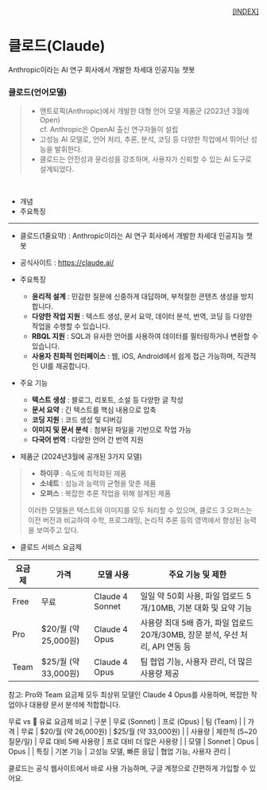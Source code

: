 <p style="text-align: right"> 
    <a href="./README.md">[INDEX]</a>
</p>

# 클로드(Claude)
 Anthropic이라는 AI 연구 회사에서 개발한 차세대 인공지능 챗봇

### 클로드(언어모델)
> - 앤트로픽(Anthropic)에서 개발한 대형 언어 모델 제품군 (2023년 3월에 Open) <br/> cf. Anthropic은 OpenAI 출신 연구자들이 설립
> - 고성능 AI 모델로, 언어 처리, 추론, 분석, 코딩 등 다양한 작업에서 뛰어난 성능을 발휘한다.
> - 클로드는 안전성과 윤리성을 강조하며, 사용자가 신뢰할 수 있는 AI 도구로 설계되었다. 
<br/>

- 개념
- 주요특징
---
- 클로드(1줄요약) : Anthropic이라는 AI 연구 회사에서 개발한 차세대 인공지능 챗봇

- 공식사이트 : https://claude.ai/

- 주요특징
  - **윤리적 설계** : 민감한 질문에 신중하게 대답하며, 부적절한 콘텐츠 생성을 방지합니다.
  - **다양한 작업 지원** : 텍스트 생성, 문서 요약, 데이터 분석, 번역, 코딩 등 다양한 작업을 수행할 수 있습니다.
  - **RBQL 지원** : SQL과 유사한 언어를 사용하여 데이터를 필터링하거나 변환할 수 있습니다.
  - **사용자 친화적 인터페이스** : 웹, iOS, Android에서 쉽게 접근 가능하며, 직관적인 UI를 제공합니다.
<!-- 
<ol>
    <li> <b>윤리적 설계</b> : 민감한 질문에 신중하게 대답하며, 부적절한 콘텐츠 생성을 방지합니다.
    <li> <b>다양한 작업 지원</b> : 텍스트 생성, 문서 요약, 데이터 분석, 번역, 코딩 등 다양한 작업을 수행할 수 있습니다.
    <li> <b>RBQL 지원</b> : SQL과 유사한 언어를 사용하여 데이터를 필터링하거나 변환할 수 있습니다.
    <li> <b>사용자 친화적 인터페이스</b> : 웹, iOS, Android에서 쉽게 접근 가능하며, 직관적인 UI를 제공합니다.
</ol> 
-->

- 주요 기능
    - **텍스트 생성** : 블로그, 리포트, 소설 등 다양한 글 작성
    - **문서 요약** : 긴 텍스트를 핵심 내용으로 압축
    - **코딩 지원** : 코드 생성 및 디버깅
    - **이미지 및 문서 분석** : 첨부된 파일을 기반으로 작업 가능
    - **다국어 번역** : 다양한 언어 간 번역 지원



- 제품군 (2024년3월에 공개된 3가지 모델)
> - **하이쿠** : 속도에 최적화된 제품
> - **소네트** : 성능과 능력의 균형을 맞춘 제품
> - **오퍼스** : 복잡한 추론 작업을 위해 설계된 제품
> 
> 이러한 모델들은 텍스트와 이미지를 모두 처리할 수 있으며, 클로드 3 오퍼스는 이전 버전과 비교하여 수학, 프로그래밍, 논리적 추론 등의 영역에서 향상된 능력을 보여주고 있다.

- 클로드 서비스 요금제

| 요금제 | 가격 | 모델 사용 | 주요 기능 및 제한 | 
|-------|-----|----------|-----------------|
| Free | 무료 | Claude 4 Sonnet | 일일 약 50회 사용, 파일 업로드 5개/10MB, 기본 대화 및 요약 기능 | 
| Pro | $20/월 (약 25,000원) | Claude 4 Opus | 사용량 최대 5배 증가, 파일 업로드 20개/30MB, 장문 분석, 우선 처리, API 연동 등 | 
| Team | $25/월 (약 33,000원) | Claude 4 Opus | 팀 협업 기능, 사용자 관리, 더 많은 사용량 제공 | 


참고: Pro와 Team 요금제 모두 최상위 모델인 Claude 4 Opus를 사용하며, 복잡한 작업이나 대용량 문서 분석에 적합합니다.





무료 vs 💎 유료 요금제 비교
| 구분 | 무료 (Sonnet) | 프로 (Opus) | 팀 (Team) | 
| 가격 | 무료 | $20/월 (약 26,000원) | $25/월 (약 33,000원) | 
| 사용량 | 제한적 (5~20 질문/일) | 무료 대비 5배 사용량 | 프로 대비 더 많은 사용량 | 
| 모델 | Sonnet | Opus | Opus | 
| 특징 | 기본 기능 | 고성능 모델, 빠른 응답 | 협업 기능, 사용자 관리 | 


클로드는 공식 웹사이트에서 바로 사용 가능하며, 구글 계정으로 간편하게 가입할 수 있어요.



